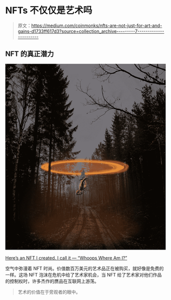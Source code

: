 # NFTs 不仅仅是艺术吗

> 原文：<https://medium.com/coinmonks/nfts-are-not-just-for-art-and-gains-d1733ff617d3?source=collection_archive---------7----------------------->

## NFT 的真正潜力

![](img/57fd172d9a984240d8265e2de3efb280.png)

[Here’s an NFT I created. I call it — “Whoops Where Am I?”](https://rarible.com/token/0xd07dc4262bcdbf85190c01c996b4c06a461d2430:99435:0x678e06e78b65f5f61d715b9619f2f8f1da62b711)

空气中弥漫着 NFT 时尚。价值数百万美元的艺术品正在被购买，就好像是免费的一样。这场 NFT 泡沫在危机中给了艺术家机会，当 NFT 给了艺术家对他们作品的控制权时，许多杰作的赝品在互联网上游荡。

> 艺术的价值在于旁观者的眼中。